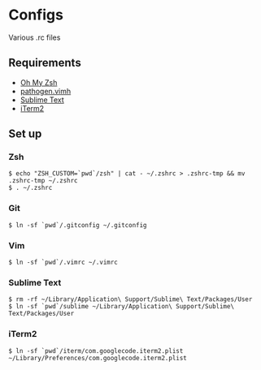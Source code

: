 # Configs

Various .rc files

## Requirements

* [Oh My Zsh](https://ohmyz.sh/)
* [pathogen.vimh](https://github.com/tpope/vim-pathogen)
* [Sublime Text](https://www.sublimetext.com/)
* [iTerm2](https://iterm2.com/)

## Set up

### Zsh

    $ echo "ZSH_CUSTOM=`pwd`/zsh" | cat - ~/.zshrc > .zshrc-tmp && mv .zshrc-tmp ~/.zshrc
    $ . ~/.zshrc

### Git

    $ ln -sf `pwd`/.gitconfig ~/.gitconfig

### Vim

    $ ln -sf `pwd`/.vimrc ~/.vimrc


### Sublime Text

    $ rm -rf ~/Library/Application\ Support/Sublime\ Text/Packages/User
    $ ln -sf `pwd`/sublime ~/Library/Application\ Support/Sublime\ Text/Packages/User

### iTerm2

    $ ln -sf `pwd`/iterm/com.googlecode.iterm2.plist ~/Library/Preferences/com.googlecode.iterm2.plist
